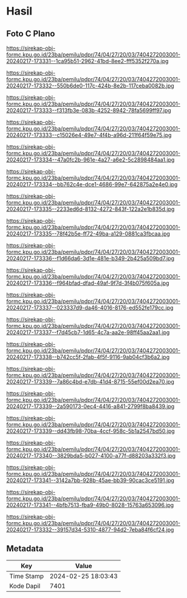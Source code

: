 # Hasil

## Foto C Plano

https://sirekap-obj-formc.kpu.go.id/23ba/pemilu/pdpr/74/04/27/20/03/7404272003001-20240217-173331--1ca95b51-2962-41bd-8ee2-fff5352f270a.jpg

https://sirekap-obj-formc.kpu.go.id/23ba/pemilu/pdpr/74/04/27/20/03/7404272003001-20240217-173332--550b6de0-117c-424b-8e2b-117ceba0082b.jpg

https://sirekap-obj-formc.kpu.go.id/23ba/pemilu/pdpr/74/04/27/20/03/7404272003001-20240217-173333--f313fb3e-083b-4252-8942-78fa5699ff97.jpg

https://sirekap-obj-formc.kpu.go.id/23ba/pemilu/pdpr/74/04/27/20/03/7404272003001-20240217-173333--c15026e4-49e7-4f4b-a96d-211f64f59e75.jpg

https://sirekap-obj-formc.kpu.go.id/23ba/pemilu/pdpr/74/04/27/20/03/7404272003001-20240217-173334--47a0fc2b-961e-4a27-a6e2-5c2898484aa1.jpg

https://sirekap-obj-formc.kpu.go.id/23ba/pemilu/pdpr/74/04/27/20/03/7404272003001-20240217-173334--bb762c4e-dce1-4686-99e7-642875a2e4e0.jpg

https://sirekap-obj-formc.kpu.go.id/23ba/pemilu/pdpr/74/04/27/20/03/7404272003001-20240217-173335--2233ed6d-8132-4272-843f-122a2e1b835d.jpg

https://sirekap-obj-formc.kpu.go.id/23ba/pemilu/pdpr/74/04/27/20/03/7404272003001-20240217-173335--78f42b5e-ff72-49ba-a129-0881ca3fbcaa.jpg

https://sirekap-obj-formc.kpu.go.id/23ba/pemilu/pdpr/74/04/27/20/03/7404272003001-20240217-173336--f1d66da6-3d1e-481e-b349-2b425a509bd7.jpg

https://sirekap-obj-formc.kpu.go.id/23ba/pemilu/pdpr/74/04/27/20/03/7404272003001-20240217-173336--f964bfad-dfad-49af-9f7d-3f4b075f605a.jpg

https://sirekap-obj-formc.kpu.go.id/23ba/pemilu/pdpr/74/04/27/20/03/7404272003001-20240217-173337--023337d9-da46-4016-8176-ed552fe179cc.jpg

https://sirekap-obj-formc.kpu.go.id/23ba/pemilu/pdpr/74/04/27/20/03/7404272003001-20240217-173337--f7d45cb7-1d65-4c7a-aa2e-98ff45aa2aa1.jpg

https://sirekap-obj-formc.kpu.go.id/23ba/pemilu/pdpr/74/04/27/20/03/7404272003001-20240217-173338--b742cc5f-2fab-4f5f-9116-9ab04cf3b6a2.jpg

https://sirekap-obj-formc.kpu.go.id/23ba/pemilu/pdpr/74/04/27/20/03/7404272003001-20240217-173339--7a86c4bd-e7db-41d4-8715-55ef00d2ea70.jpg

https://sirekap-obj-formc.kpu.go.id/23ba/pemilu/pdpr/74/04/27/20/03/7404272003001-20240217-173339--2a590173-0ec4-4416-a841-2799f8ba8439.jpg

https://sirekap-obj-formc.kpu.go.id/23ba/pemilu/pdpr/74/04/27/20/03/7404272003001-20240217-173339--dd43fb98-70ba-4ccf-958c-5b1a2547bd50.jpg

https://sirekap-obj-formc.kpu.go.id/23ba/pemilu/pdpr/74/04/27/20/03/7404272003001-20240217-173340--3829bda5-b027-4100-a77f-d88203a332f3.jpg

https://sirekap-obj-formc.kpu.go.id/23ba/pemilu/pdpr/74/04/27/20/03/7404272003001-20240217-173341--3142a7bb-928b-45ae-bb39-90cac3ce5191.jpg

https://sirekap-obj-formc.kpu.go.id/23ba/pemilu/pdpr/74/04/27/20/03/7404272003001-20240217-173341--4bfb7513-fba9-49b0-8028-15763a653096.jpg

https://sirekap-obj-formc.kpu.go.id/23ba/pemilu/pdpr/74/04/27/20/03/7404272003001-20240217-173332--39157d34-5310-4877-94d2-7eba84f6cf24.jpg


## Metadata

| Key        | Value               |
| ---------- | ------------------- |
| Time Stamp | 2024-02-25 18:03:43 |
| Kode Dapil | 7401                |



